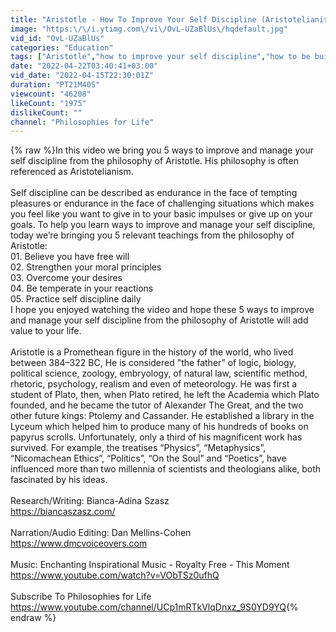 ```yaml
---
title: "Aristotle - ​​How To Improve Your Self Discipline (Aristotelianism)"
image: "https:\/\/i.ytimg.com\/vi\/OvL-UZaBlUs\/hqdefault.jpg"
vid_id: "OvL-UZaBlUs"
categories: "Education"
tags: ["Aristotle","how to improve your self discipline","how to be build your self discipline"]
date: "2022-04-22T03:40:41+03:00"
vid_date: "2022-04-15T22:30:01Z"
duration: "PT21M40S"
viewcount: "46208"
likeCount: "1975"
dislikeCount: ""
channel: "Philosophies for Life"
---
```

{% raw %}In this video we bring you 5 ways to improve and manage your self discipline from the philosophy of Aristotle. His philosophy is often referenced as Aristotelianism. <br /><br />Self discipline can be described as endurance in the face of tempting pleasures or endurance in the face of challenging situations which makes you feel like you want to give in to your basic impulses or give up on your goals. To help you learn ways to improve and manage your self discipline, today we’re bringing you 5 relevant teachings from the philosophy of Aristotle: <br />01. Believe you have free will <br />02. Strengthen your moral principles <br />03. Overcome your desires<br />04. Be temperate in your reactions<br />05. Practice self discipline daily<br />I hope you enjoyed watching the video and hope these 5 ways to improve and manage your self discipline from the philosophy of Aristotle will add value to your life. <br /><br />Aristotle is a Promethean figure in the history of the world, who lived between 384–322 BC, He is considered &quot;the father” of logic, biology, political science, zoology, embryology, of natural law, scientific method, rhetoric, psychology, realism and even of meteorology. He was first a student of Plato, then, when Plato retired, he left the Academia which Plato founded, and he became the tutor of Alexander The Great, and the two other future kings: Ptolemy and Cassander. He established a library in the Lyceum which helped him to produce many of his hundreds of books on papyrus scrolls. Unfortunately, only a third of his magnificent work has survived. For example, the  treatises “Physics”, “Metaphysics”, “Nicomachean Ethics”, “Politics”, “On the Soul” and “Poetics”, have influenced more than two millennia of scientists and theologians alike, both fascinated by his ideas. <br /><br />Research/Writing: Bianca-Adina Szasz<br /><a rel="nofollow" target="blank" href="https://biancaszasz.com/">https://biancaszasz.com/</a><br /><br />Narration/Audio Editing: Dan Mellins-Cohen<br /><a rel="nofollow" target="blank" href="https://www.dmcvoiceovers.com">https://www.dmcvoiceovers.com</a><br /><br />Music: Enchanting Inspirational Music - Royalty Free - This Moment<br /><a rel="nofollow" target="blank" href="https://www.youtube.com/watch?v=VObTSz0ufhQ">https://www.youtube.com/watch?v=VObTSz0ufhQ</a><br /><br />Subscribe To Philosophies for Life<br /><a rel="nofollow" target="blank" href="https://www.youtube.com/channel/UCp1mRTkVlqDnxz_9S0YD9YQ">https://www.youtube.com/channel/UCp1mRTkVlqDnxz_9S0YD9YQ</a>{% endraw %}
